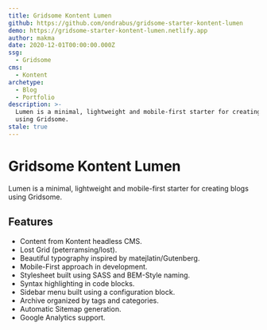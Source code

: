 ```yaml
---
title: Gridsome Kontent Lumen
github: https://github.com/ondrabus/gridsome-starter-kontent-lumen
demo: https://gridsome-starter-kontent-lumen.netlify.app
author: makma
date: 2020-12-01T00:00:00.000Z
ssg:
  - Gridsome
cms:
  - Kontent
archetype:
  - Blog
  - Portfolio
description: >-
  Lumen is a minimal, lightweight and mobile-first starter for creating blogs
  using Gridsome.
stale: true
---
```


# Gridsome Kontent Lumen

Lumen is a minimal, lightweight and mobile-first starter for creating blogs using Gridsome.

## Features

* Content from Kontent headless CMS.
* Lost Grid (peterramsing/lost).
* Beautiful typography inspired by matejlatin/Gutenberg.
* Mobile-First approach in development.
* Stylesheet built using SASS and BEM-Style naming.
* Syntax highlighting in code blocks.
* Sidebar menu built using a configuration block.
* Archive organized by tags and categories.
* Automatic Sitemap generation.
* Google Analytics support.

